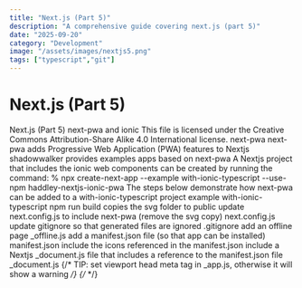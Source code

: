 ```yaml
---
title: "Next.js (Part 5)"
description: "A comprehensive guide covering next.js (part 5)"
date: "2025-09-20"
category: "Development"
image: "/assets/images/nextjs5.png"
tags: ["typescript","git"]
---
```


# Next.js (Part 5)

Next.js (Part 5) next-pwa and ionic This file is licensed under the Creative Commons Attribution-Share Alike 4.0 International license. next-pwa next-pwa adds Progressive Web Application (PWA) features to Nextjs shadowwalker provides examples apps based on next-pwa A Nextjs project that includes the ionic web components can be created by running the command: % npx create-next-app --example with-ionic-typescript --use-npm haddley-nextjs-ionic-pwa The steps below demonstrate how next-pwa can be added to a with-ionic-typescript project example with-ionic-typescript npm run build copies the svg folder to public update next.config.js to include next-pwa (remove the svg copy) next.config.js update gitignore so that generated files are ignored .gitignore add an offline page _offline.js add a manifest.json file (so that app can be installed) manifest.json include the icons referenced in the manifest.json include a Nextjs _document.js file that includes a reference to the manifest.json file _document.js {/* TIP: set viewport head meta tag in _app.js, otherwise it will show a warning */} {/* */}
